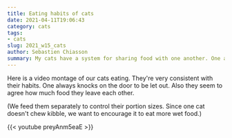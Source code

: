 ```yaml
---
title: Eating habits of cats
date: 2021-04-11T19:06:43
category: cats
tags:
- cats
slug: 2021_w15_cats
author: Sebastien Chiasson
summary: My cats have a system for sharing food with one another. One also developed a way of telling us it's finished eating. Here's a short video showing all of these things.
---
```


Here is a video montage of our cats eating. They're very consistent with their habits. One always knocks on the door to be let out. Also they seem to agree how much food they leave each other.

(We feed them separately to control their portion sizes. Since one cat doesn't chew kibble, we want to encourage it to eat more wet food.)

{{< youtube preyAnm5eaE >}}
